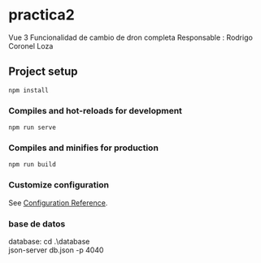 # practica2

Vue 3
Funcionalidad de cambio de dron completa
Responsable : Rodrigo Coronel Loza

## Project setup

```
npm install
```

### Compiles and hot-reloads for development

```
npm run serve
```

### Compiles and minifies for production

```
npm run build
```

### Customize configuration

See [Configuration Reference](https://cli.vuejs.org/config/).

### base de datos

database:
cd .\database\
json-server db.json -p 4040
